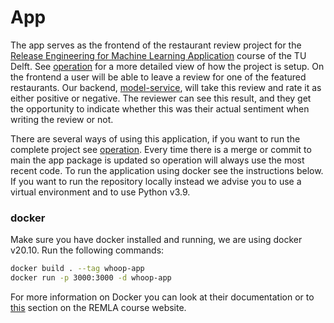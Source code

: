 # App

The app serves as the frontend of the restaurant review project for the [Release Engineering for Machine Learning Application](https://se.ewi.tudelft.nl/remla/) course of the TU Delft. 
See [operation](https://github.com/remla23-team13/operation) for a more detailed view of how the project is setup.
On the frontend a user will be able to leave a review for one of the featured restaurants. 
Our backend, [model-service](https://github.com/remla23-team13/model-service),  will take this review and rate it as either positive or negative. 
The reviewer can see this result, and they get the opportunity to indicate whether this was their actual sentiment when writing the review or not. 

[//]: # (Other features include: )
[//]: # (* TODO)

There are several ways of using this application, if you want to run the complete project see [operation](https://github.com/remla23-team13/operation). 
Every time there is a merge or commit to main the app package is updated so operation will always use the most recent code.
To run the application using docker see the instructions below. 
If you want to run the repository locally instead we advise you to use a virtual environment and to use Python v3.9.

### docker
Make sure you have docker installed and running, we are using docker v20.10. 
Run the following commands:

[//]: # (TODO: this does not work)
```bash
docker build . --tag whoop-app
docker run -p 3000:3000 -d whoop-app
```
For more information on Docker you can look at their documentation or to [this](https://se.ewi.tudelft.nl/remla/material/containerization/) section on the REMLA course website.
